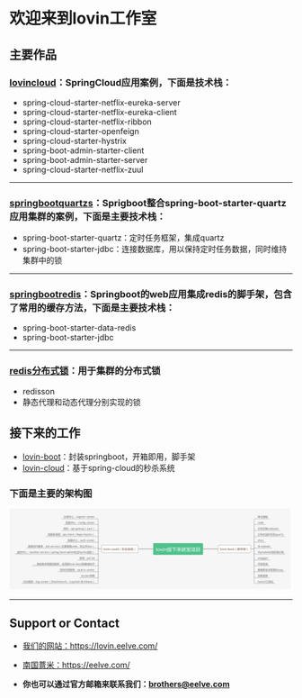 # 欢迎来到lovin工作室


## 主要作品

### [lovincloud](https://github.com/lovinstudio/lovincloud)：SpringCloud应用案例，下面是技术栈：
- spring-cloud-starter-netflix-eureka-server
- spring-cloud-starter-netflix-eureka-client
- spring-cloud-starter-netflix-ribbon
- spring-cloud-starter-openfeign
- spring-cloud-starter-hystrix
- spring-boot-admin-starter-client
- spring-boot-admin-starter-server
- spring-cloud-starter-netflix-zuul

----
### [springbootquartzs](https://github.com/lovinstudio/springbootquartzs)：Sprigboot整合spring-boot-starter-quartz应用集群的案例，下面是主要技术栈：
- spring-boot-starter-quartz：定时任务框架，集成quartz
- spring-boot-starter-jdbc：连接数据库，用以保持定时任务数据，同时维持集群中的锁

----
### [springbootredis](https://github.com/lovinstudio/springbootredis)：Springboot的web应用集成redis的脚手架，包含了常用的缓存方法，下面是主要技术栈：
- spring-boot-starter-data-redis
- spring-boot-starter-jdbc

----
### [redis分布式锁](https://github.com/eelve/distributed-lock)：用于集群的分布式锁
- redisson
- 静态代理和动态代理分别实现的锁


## 接下来的工作
- [lovin-boot](https://github.com/lovinstudio/lovin-boot)：封装springboot，开箱即用，脚手架
- [lovin-cloud](https://github.com/lovinstudio/lovin-cloud)：基于spring-cloud的秒杀系统

### 下面是主要的架构图

![主要架构：](image/next.png)

---
## Support or Contact
 - [我们的网站：](https://lovin.eelve.com/)https://lovin.eelve.com/
 - [南国薏米：](https://eelve.com/)https://eelve.com/
 
 - **你也可以通过官方邮箱来联系我们：<brothers@eelve.com>**
